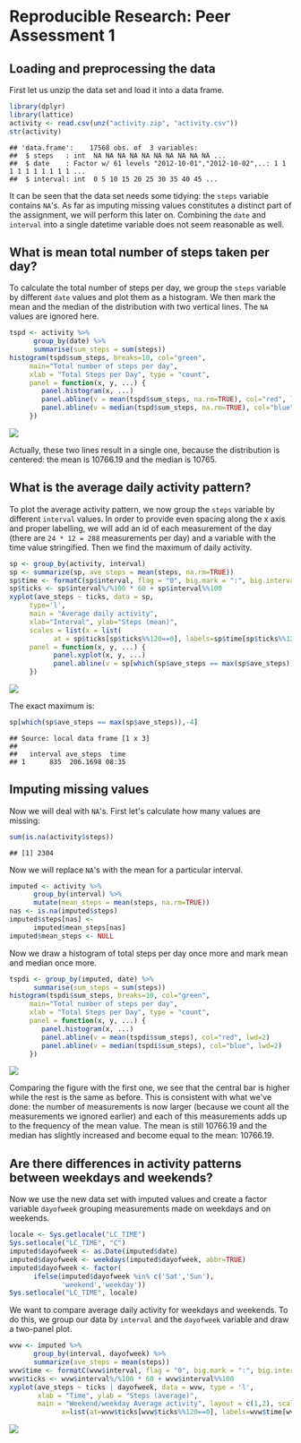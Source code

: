 # Reproducible Research: Peer Assessment 1


## Loading and preprocessing the data

First let us unzip the data set and load it into a data frame.


```r
library(dplyr)
library(lattice)
activity <- read.csv(unz("activity.zip", "activity.csv"))
str(activity)
```

```
## 'data.frame':	17568 obs. of  3 variables:
##  $ steps   : int  NA NA NA NA NA NA NA NA NA NA ...
##  $ date    : Factor w/ 61 levels "2012-10-01","2012-10-02",..: 1 1 1 1 1 1 1 1 1 1 ...
##  $ interval: int  0 5 10 15 20 25 30 35 40 45 ...
```

It can be seen that the data set needs some tidying: the `steps` variable contains `NA`'s. As far as imputing missing values constitutes a distinct part of the assignment, we will perform this later on. Combining the `date` and `interval` into a single datetime variable does not seem reasonable as well.

## What is mean total number of steps taken per day?

To calculate the total number of steps per day, we group the `steps` variable by different `date` values and plot them as a histogram. We then mark the mean and the median
of the distribution with two vertical lines. The `NA` values are ignored here.


```r
tspd <- activity %>%
      group_by(date) %>%
      summarise(sum_steps = sum(steps))
histogram(tspd$sum_steps, breaks=10, col="green", 
     main="Total number of steps per day", 
     xlab = "Total Steps per Day", type = "count",
     panel = function(x, y, ...) {
        panel.histogram(x, ...)   
        panel.abline(v = mean(tspd$sum_steps, na.rm=TRUE), col="red", lwd=2) 
        panel.abline(v = median(tspd$sum_steps, na.rm=TRUE), col="blue", lwd=2)
     })
```

![](PA1_template_files/figure-html/total.steps.per.day-1.png) 

Actually, these two lines result in a single one, because the distribution is centered: the mean is 10766.19 and the median is 10765.

## What is the average daily activity pattern?

To plot the average activity pattern, we now group the `steps` variable by different `interval` values. In order to provide even spacing along the x axis and proper labelling, we will add an id of each measurement of the day (there are `24 * 12 = 288` measurements per day) and a variable with the time value stringified. Then we find the maximum of daily activity.


```r
sp <- group_by(activity, interval)
sp <- summarize(sp, ave_steps = mean(steps, na.rm=TRUE))
sp$time <- formatC(sp$interval, flag = "0", big.mark = ":", big.interval = 2, width = 4)
sp$ticks <- sp$interval%/%100 * 60 + sp$interval%%100
xyplot(ave_steps ~ ticks, data = sp,
     type='l', 
     main = "Average daily activity", 
     xlab="Interval", ylab="Steps (mean)",
     scales = list(x = list(
           at = sp$ticks[sp$ticks%%120==0], labels=sp$time[sp$ticks%%120==0])),
     panel = function(x, y, ...) {
           panel.xyplot(x, y, ...)
           panel.abline(v = sp[which(sp$ave_steps == max(sp$ave_steps)),]$ticks, col="red", lwd=2)
     })
```

![](PA1_template_files/figure-html/steps.pattern-1.png) 

The exact maximum is:

```r
sp[which(sp$ave_steps == max(sp$ave_steps)),-4]
```

```
## Source: local data frame [1 x 3]
## 
##   interval ave_steps  time
## 1      835  206.1698 08:35
```

## Imputing missing values

Now we will deal with `NA`'s. First let's calculate how many values are missing:

```r
sum(is.na(activity$steps))
```

```
## [1] 2304
```
Now we will replace `NA`'s with the mean for a particular interval.


```r
imputed <- activity %>%
      group_by(interval) %>%
      mutate(mean_steps = mean(steps, na.rm=TRUE))
nas <- is.na(imputed$steps)
imputed$steps[nas] <-
      imputed$mean_steps[nas]
imputed$mean_steps <- NULL
```

Now we draw a histogram of total steps per day once more and mark mean and median once more.


```r
tspdi <- group_by(imputed, date) %>%
      summarise(sum_steps = sum(steps))
histogram(tspdi$sum_steps, breaks=10, col="green", 
     main="Total number of steps per day", 
     xlab = "Total Steps per Day", type = "count",
     panel = function(x, y, ...) {
        panel.histogram(x, ...)   
        panel.abline(v = mean(tspdi$sum_steps), col="red", lwd=2) 
        panel.abline(v = median(tspdi$sum_steps), col="blue", lwd=2)
     })
```

![](PA1_template_files/figure-html/total.steps.per.day.imp-1.png) 

Comparing the figure with the first one, we see that the central bar is higher while the rest is the same as before. This is consistent with what we've done: the number of measurements is now larger (because we count all the measurements we ignored earlier) and each of this measurements adds up to the frequency of the mean value. The mean is still 10766.19 and the median has slightly increased and become equal to the mean: 10766.19.


## Are there differences in activity patterns between weekdays and weekends?

Now we use the new data set with imputed values and create a factor variable `dayofweek` grouping measurements made on weekdays and on weekends.


```r
locale <- Sys.getlocale("LC_TIME")
Sys.setlocale("LC_TIME", "C")
imputed$dayofweek <- as.Date(imputed$date)
imputed$dayofweek <- weekdays(imputed$dayofweek, abbr=TRUE)
imputed$dayofweek <- factor(
      ifelse(imputed$dayofweek %in% c('Sat','Sun'),
             'weekend','weekday'))
Sys.setlocale("LC_TIME", locale)
```

We want to compare average daily activity for weekdays and weekends. To do this, we group our data by `interval` and the `dayofweek` variable and draw a two-panel plot.


```r
wvw <- imputed %>%
      group_by(interval, dayofweek) %>%
      summarize(ave_steps = mean(steps))
wvw$time <- formatC(wvw$interval, flag = "0", big.mark = ":", big.interval = 2, width = 4)
wvw$ticks <- wvw$interval%/%100 * 60 + wvw$interval%%100
xyplot(ave_steps ~ ticks | dayofweek, data = wvw, type = 'l',
       xlab = "Time", ylab = "Steps (average)",
       main = "Weekend/weekday Average activity", layout = c(1,2), scales = list(
             x=list(at=wvw$ticks[wvw$ticks%%120==0], labels=wvw$time[wvw$ticks%%120==0])))
```

![](PA1_template_files/figure-html/wdays.vs.wends-1.png) 
